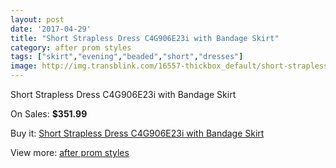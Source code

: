 ```yaml
---
layout: post
date: '2017-04-29'
title: "Short Strapless Dress C4G906E23i with Bandage Skirt"
category: after prom styles
tags: ["skirt","evening","beaded","short","dresses"]
image: http://img.transblink.com/16557-thickbox_default/short-strapless-dress-c4g906e23i-with-bandage-skirt.jpg
---
```

Short Strapless Dress C4G906E23i with Bandage Skirt

On Sales: **$351.99**
<a href="https://www.transblink.com/en/after-prom-styles/5235-short-strapless-dress-c4g906e23i-with-bandage-skirt.html"><amp-img layout="responsive" width="600" height="600" src="//img.transblink.com/16557-thickbox_default/short-strapless-dress-c4g906e23i-with-bandage-skirt.jpg" alt="Short Strapless Dress C4G906E23i with Bandage Skirt 0" /></a>
<a href="https://www.transblink.com/en/after-prom-styles/5235-short-strapless-dress-c4g906e23i-with-bandage-skirt.html"><amp-img layout="responsive" width="600" height="600" src="//img.transblink.com/16561-thickbox_default/short-strapless-dress-c4g906e23i-with-bandage-skirt.jpg" alt="Short Strapless Dress C4G906E23i with Bandage Skirt 1" /></a>
<a href="https://www.transblink.com/en/after-prom-styles/5235-short-strapless-dress-c4g906e23i-with-bandage-skirt.html"><amp-img layout="responsive" width="600" height="600" src="//img.transblink.com/16560-thickbox_default/short-strapless-dress-c4g906e23i-with-bandage-skirt.jpg" alt="Short Strapless Dress C4G906E23i with Bandage Skirt 2" /></a>
<a href="https://www.transblink.com/en/after-prom-styles/5235-short-strapless-dress-c4g906e23i-with-bandage-skirt.html"><amp-img layout="responsive" width="600" height="600" src="//img.transblink.com/16559-thickbox_default/short-strapless-dress-c4g906e23i-with-bandage-skirt.jpg" alt="Short Strapless Dress C4G906E23i with Bandage Skirt 3" /></a>
<a href="https://www.transblink.com/en/after-prom-styles/5235-short-strapless-dress-c4g906e23i-with-bandage-skirt.html"><amp-img layout="responsive" width="600" height="600" src="//img.transblink.com/16558-thickbox_default/short-strapless-dress-c4g906e23i-with-bandage-skirt.jpg" alt="Short Strapless Dress C4G906E23i with Bandage Skirt 4" /></a>

Buy it: [Short Strapless Dress C4G906E23i with Bandage Skirt](https://www.transblink.com/en/after-prom-styles/5235-short-strapless-dress-c4g906e23i-with-bandage-skirt.html "Short Strapless Dress C4G906E23i with Bandage Skirt")

View more: [after prom styles](https://www.transblink.com/en/55-after-prom-styles "after prom styles")
